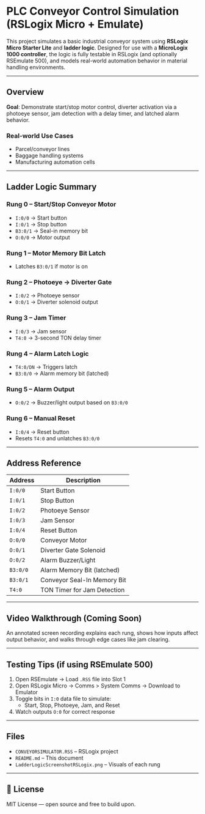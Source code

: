 # PLC Conveyor Control Simulation (RSLogix Micro + Emulate)

This project simulates a basic industrial conveyor system using **RSLogix Micro Starter Lite** and **ladder logic**. Designed for use with a **MicroLogix 1000 controller**, the logic is fully testable in RSLogix (and optionally RSEmulate 500), and models real-world automation behavior in material handling environments.

---

## Overview

**Goal**: Demonstrate start/stop motor control, diverter activation via a photoeye sensor, jam detection with a delay timer, and latched alarm behavior.

### Real-world Use Cases
- Parcel/conveyor lines
- Baggage handling systems
- Manufacturing automation cells

---

## Ladder Logic Summary

### Rung 0 – Start/Stop Conveyor Motor
- `I:0/0` → Start button
- `I:0/1` → Stop button
- `B3:0/1` → Seal-in memory bit
- `O:0/0` → Motor output

### Rung 1 – Motor Memory Bit Latch
- Latches `B3:0/1` if motor is on

### Rung 2 – Photoeye → Diverter Gate
- `I:0/2` → Photoeye sensor
- `O:0/1` → Diverter solenoid output

### Rung 3 – Jam Timer
- `I:0/3` → Jam sensor
- `T4:0` → 3-second TON delay timer

### Rung 4 – Alarm Latch Logic
- `T4:0/DN` → Triggers latch
- `B3:0/0` → Alarm memory bit (latched)

### Rung 5 – Alarm Output
- `O:0/2` → Buzzer/light output based on `B3:0/0`

### Rung 6 – Manual Reset
- `I:0/4` → Reset button
- Resets `T4:0` and unlatches `B3:0/0`

---

## Address Reference

| Address     | Description                        |
|-------------|------------------------------------|
| `I:0/0`     | Start Button                        |
| `I:0/1`     | Stop Button                         |
| `I:0/2`     | Photoeye Sensor                     |
| `I:0/3`     | Jam Sensor                          |
| `I:0/4`     | Reset Button                        |
| `O:0/0`     | Conveyor Motor                      |
| `O:0/1`     | Diverter Gate Solenoid              |
| `O:0/2`     | Alarm Buzzer/Light                  |
| `B3:0/0`    | Alarm Memory Bit (latched)          |
| `B3:0/1`    | Conveyor Seal-In Memory Bit         |
| `T4:0`      | TON Timer for Jam Detection         |

---

## Video Walkthrough (Coming Soon)
An annotated screen recording explains each rung, shows how inputs affect output behavior, and walks through edge cases like jam clearing.

---

## Testing Tips (if using RSEmulate 500)

1. Open RSEmulate → Load `.RSS` file into Slot 1
2. Open RSLogix Micro → Comms > System Comms → Download to Emulator
3. Toggle bits in `I:0` data file to simulate:
   - Start, Stop, Photoeye, Jam, and Reset
4. Watch outputs `O:0` for correct response

---

## Files
- `CONVEYORSIMULATOR.RSS` – RSLogix project
- `README.md` – This document
- `LadderLogicScreenshotRSLogix.png` – Visuals of each rung

---

## 📜 License
MIT License — open source and free to build upon.

